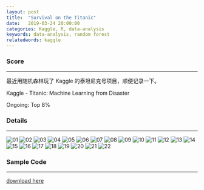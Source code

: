 ```yaml
---
layout: post
title:  "Survival on the Titanic"
date:   2019-03-24 20:00:00
categories: Kaggle, R, data-analysis
keywords: data-analysis, random forest
relatedwords: kaggle
---
```


### Score
<hr/>

最近用随机森林玩了 Kaggle 的泰坦尼克号项目，顺便记录一下。

Kaggle - Titanic: Machine Learning from Disaster

Ongoing: Top 8%

### Details
<hr/>

![01](\assets\2019-03-24-kaggle-titanic\001.png)
![02](\assets\2019-03-24-kaggle-titanic\002.png)
![03](\assets\2019-03-24-kaggle-titanic\003.png)
![04](\assets\2019-03-24-kaggle-titanic\004.png)
![05](\assets\2019-03-24-kaggle-titanic\005.png)
![06](\assets\2019-03-24-kaggle-titanic\006.png)
![07](\assets\2019-03-24-kaggle-titanic\007.png)
![08](\assets\2019-03-24-kaggle-titanic\008.png)
![09](\assets\2019-03-24-kaggle-titanic\009.png)
![10](\assets\2019-03-24-kaggle-titanic\010.png)
![11](\assets\2019-03-24-kaggle-titanic\011.png)
![12](\assets\2019-03-24-kaggle-titanic\012.png)
![13](\assets\2019-03-24-kaggle-titanic\013.png)
![14](\assets\2019-03-24-kaggle-titanic\014.png)
![15](\assets\2019-03-24-kaggle-titanic\015.png)
![16](\assets\2019-03-24-kaggle-titanic\016.png)
![17](\assets\2019-03-24-kaggle-titanic\017.png)
![18](\assets\2019-03-24-kaggle-titanic\018.png)
![19](\assets\2019-03-24-kaggle-titanic\019.png)
![20](\assets\2019-03-24-kaggle-titanic\020.png)
![21](\assets\2019-03-24-kaggle-titanic\021.png)
![22](\assets\2019-03-24-kaggle-titanic\022.png)

### Sample Code
<hr/>

[download here](\assets\2019-03-24-kaggle-titanic\R-titanic.zip)